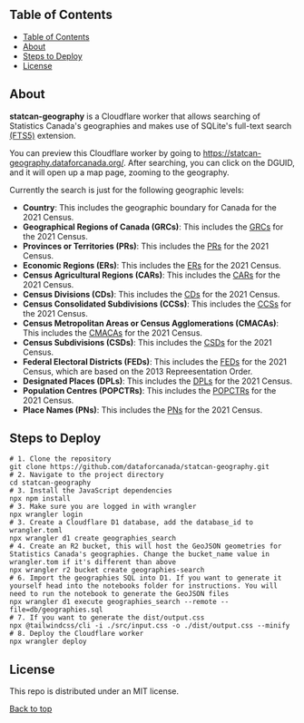 ## Table of Contents
- [Table of Contents](#table-of-contents)
- [About](#about)
- [Steps to Deploy](#steps-to-deploy)
- [License](#license)

## About

**statcan-geography** is a Cloudflare worker that allows searching of Statistics Canada's geographies and makes use of SQLite's full-text search [(FTS5)](https://www.sqlite.org/fts5.html) extension.

You can preview this Cloudflare worker by going to https://statcan-geography.dataforcanada.org/. After searching, you can click on the DGUID, and it will open up a map page, zooming to the geography.

Currently the search is just for the following geographic levels:

- **Country**: This includes the geographic boundary for Canada for the 2021 Census.
- **Geographical Regions of Canada (GRCs)**: This includes the [GRCs](https://www12.statcan.gc.ca/census-recensement/2021/ref/dict/az/Definition-eng.cfm?ID=geo027a) for the 2021 Census.
- **Provinces or Territories (PRs)**: This includes the [PRs](https://www12.statcan.gc.ca/census-recensement/2021/ref/dict/az/Definition-eng.cfm?ID=geo038) for the 2021 Census.
- **Economic Regions (ERs)**: This includes the [ERs](https://www12.statcan.gc.ca/census-recensement/2021/ref/dict/az/Definition-eng.cfm?ID=geo022) for the 2021 Census.
- **Census Agricultural Regions (CARs)**: This includes the [CARs](https://www12.statcan.gc.ca/census-recensement/2021/ref/dict/az/Definition-eng.cfm?ID=geo006) for the 2021 Census.
- **Census Divisions (CDs)**: This includes the [CDs](https://www12.statcan.gc.ca/census-recensement/2021/ref/dict/az/Definition-eng.cfm?ID=geo008) for the 2021 Census.
- **Census Consolidated Subdivisions (CCSs)**: This includes the [CCSs](https://www12.statcan.gc.ca/census-recensement/2021/ref/dict/az/Definition-eng.cfm?ID=geo007) for the 2021 Census.
- **Census Metropolitan Areas or Census Agglomerations (CMACAs)**: This includes the [CMACAs](https://www12.statcan.gc.ca/census-recensement/2021/ref/dict/az/Definition-eng.cfm?ID=geo009) for the 2021 Census.
- **Census Subdivisions (CSDs)**: This includes the [CSDs](https://www12.statcan.gc.ca/census-recensement/2021/ref/dict/az/Definition-eng.cfm?ID=geo012) for the 2021 Census.
- **Federal Electoral Districts (FEDs)**: This includes the [FEDs](https://www12.statcan.gc.ca/census-recensement/2021/ref/dict/az/Definition-eng.cfm?ID=geo025) for the 2021 Census, which are based on the 2013 Repreesentation Order.
- **Designated Places (DPLs)**: This includes the [DPLs](https://www12.statcan.gc.ca/census-recensement/2021/ref/dict/az/Definition-eng.cfm?ID=geo018) for the 2021 Census.
- **Population Centres (POPCTRs)**: This includes the [POPCTRs](https://www12.statcan.gc.ca/census-recensement/2021/ref/dict/az/Definition-eng.cfm?ID=geo049a) for the 2021 Census.
- **Place Names (PNs)**: This includes the [PNs](https://www12.statcan.gc.ca/census-recensement/2021/ref/dict/az/Definition-eng.cfm?ID=geo033) for the 2021 Census.

## Steps to Deploy

```shell
# 1. Clone the repository
git clone https://github.com/dataforcanada/statcan-geography.git
# 2. Navigate to the project directory
cd statcan-geography
# 3. Install the JavaScript dependencies
npx npm install
# 3. Make sure you are logged in with wrangler
npx wrangler login
# 3. Create a Cloudflare D1 database, add the database_id to wrangler.toml
npx wrangler d1 create geographies_search
# 4. Create an R2 bucket, this will host the GeoJSON geometries for Statistics Canada's geographies. Change the bucket_name value in wrangler.tom if it's different than above
npx wrangler r2 bucket create geographies-search
# 6. Import the geographies SQL into D1. If you want to generate it yourself head into the notebooks folder for instructions. You will need to run the notebook to generate the GeoJSON files
npx wrangler d1 execute geographies_search --remote --file=db/geographies.sql
# 7. If you want to generate the dist/output.css
npx @tailwindcss/cli -i ./src/input.css -o ./dist/output.css --minify
# 8. Deploy the Cloudflare worker
npx wrangler deploy
```

## License

This repo is distributed under an MIT license.

[Back to top](#top)
